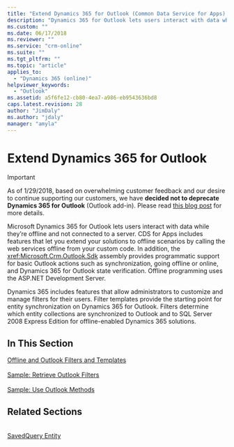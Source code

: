 ```yaml
---
title: "Extend Dynamics 365 for Outlook (Common Data Service for Apps) | Microsoft Docs"
description: "Dynamics 365 for Outlook lets users interact with data while they’re offline and not connected to a server. Common Data Service for Apps includes features that let you extend your solutions to offline scenarios by calling the web services offline from your custom code. In addition, the Sdk assembly provides programmatic support for basic Outlook actions such as synchronization, going offline or online, and Dynamics 365 for Outlook state verification. Offline programming uses the ASP.NET Development Server."
ms.custom: ""
ms.date: 06/17/2018
ms.reviewer: ""
ms.service: "crm-online"
ms.suite: ""
ms.tgt_pltfrm: ""
ms.topic: "article"
applies_to: 
  - "Dynamics 365 (online)"
helpviewer_keywords: 
  - "Outlook"
ms.assetid: a5f6fe12-cb80-4ea7-a986-eb9543636bd8
caps.latest.revision: 28
author: "JimDaly"
ms.author: "jdaly"
manager: "amyla"
---
```

<!-- https://docs.microsoft.com/en-us/dynamics365/customer-engagement/developer/extend-customer-engagement-outlook 

This topic should be in powerapps-docs/developer/common-data-service/outlook-client/
-->

# Extend Dynamics 365 for Outlook

> [!IMPORTANT]
> As of 1/29/2018, based on overwhelming customer feedback and our desire to continue supporting our customers, we have **decided not to deprecate Dynamics 365 for Outlook** (Outlook add-in). Please read [this blog post](https://blogs.msdn.microsoft.com/crm/2018/01/29/continued-support-for-outlook-add-in-dynamics-365-for-outlook/) for more details.

Microsoft Dynamics 365 for Outlook lets users interact with data while they’re offline and not connected to a server. CDS for Apps includes features that let you extend your solutions to offline scenarios by calling the web services offline from your custom code. In addition, the <xref:Microsoft.Crm.Outlook.Sdk> assembly provides programmatic support for basic Outlook actions such as synchronization, going offline or online, and Dynamics 365 for Outlook state verification. Offline programming uses the ASP.NET Development Server.  
  
 Dynamics 365 includes features that allow administrators to customize and manage filters for their users. Filter templates provide the starting point for entity synchronization on Dynamics 365 for Outlook. Filters determine which entity collections are synchronized to Outlook and to SQL Server 2008 Express Edition for offline-enabled Dynamics 365 solutions.  
  
## In This Section

[Offline and Outlook Filters and Templates](offline-outlook-filters-templates.md)<br />  
[Sample: Retrieve Outlook Filters](sample-create-retrieve-outlook-filters.md)<br />  
[Sample: Use Outlook Methods](sample-outlook-methods.md)<br />
  
## Related Sections

<!-- TODO:
[Extend Dynamics 365](extend-dynamics-365-server.md)<br />
[Supported Extensions for Dynamics 365](supported-extensions.md)<br />
[The Metadata and Data Models in Dynamics 365](metadata-data-models.md)<br />
[Extend Dynamics 365 on the server](extend-dynamics-365-server.md)<br />
[Extend Dynamics 365 on the client](extend-client.md)<br />
[Customize Dynamics 365 applications](customize-dev/customize-applications.md)<br />
[Package and distribute extensions using solutions](package-distribute-extensions-use-solutions.md)<br />
[Integrate Dynamics 365 with SharePoint](integration-dev/integrate-sharepoint.md)<br />
[Integrate Dynamics 365 with OneNote](integration-dev/integrate-onenote.md)<br /> -->
<xref href="Microsoft.Dynamics.CRM.savedquery?text=savedquery EntityType" /><br />
[SavedQuery Entity](../reference/entities/savedquery.md)<br />
  

